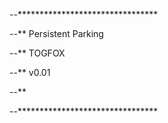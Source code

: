 --********************************

--** Persistent Parking

--** TOGFOX

--** v0.01

--**

--********************************

